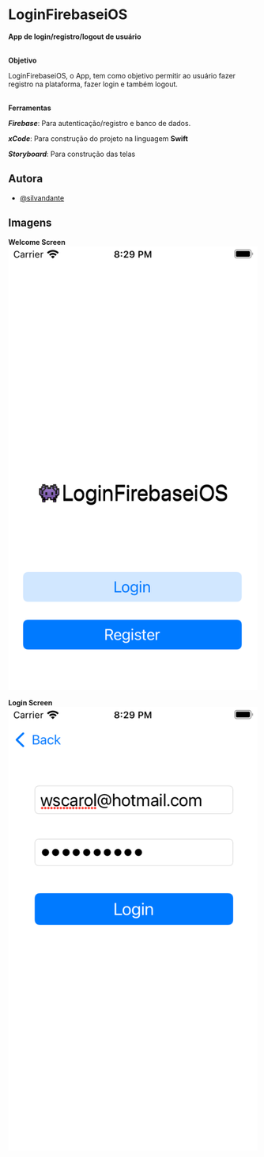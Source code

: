 
# LoginFirebaseiOS

**App de login/registro/logout de usuário**

\
**Objetivo**

LoginFirebaseiOS, o App, tem como objetivo permitir ao usuário fazer registro na plataforma, fazer login e também logout.

\
**Ferramentas**

***Firebase***: Para autenticação/registro e banco de dados.

***xCode***: Para construção do projeto na linguagem **Swift**

***Storyboard***: Para construção das telas




## Autora

- [@silvandante](https://www.github.com/silvandante)

  
## Imagens

**Welcome Screen**
![WelcomeScreen](https://raw.githubusercontent.com/silvandante/loginfirebaseios/master/Project/Simulator%20Screen%20Shot%20-%20iPod%20touch%20&#40;7th%20generation&#41;%20-%202021-10-11%20at%2020.29.32.png)


**Login Screen**
![LoginScreen](https://raw.githubusercontent.com/silvandante/loginfirebaseios/master/Project/Simulator%20Screen%20Shot%20-%20iPod%20touch%20(7th%20generation)%20-%202021-10-11%20at%2020.29.45.png)


